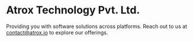 # Atrox Technology Pvt. Ltd.

Providing you with software solutions across platforms. Reach out to us at contact@atrox.io to explore our offerings.